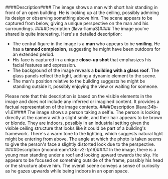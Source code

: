 ####Description####
The image shows a man with short hair standing in front of an open building. He is looking up at the ceiling, possibly admiring its design or observing something above him. The scene appears to be captured from below, giving a unique perspective on the man and his surroundings.
####Description (llava-llama3)####
The image you've shared is quite interesting. Here's a detailed description:

- The central figure in the image is a **man** who appears to be **smiling**. He has a **tanned complexion**, suggesting he might have been outdoors for an extended period.
- His face is captured in a unique **close-up shot** that emphasizes his facial features and expression.
- The background of the image reveals a **building with a glass roof**. The glass panels reflect the light, adding a dynamic element to the scene.
- The man's position relative to the building suggests he might be standing outside it, possibly enjoying the view or waiting for someone.

Please note that this description is based on the visible elements in the image and does not include any inferred or imagined content. It provides a factual representation of the image contents.
####Description (llava:34b-v1.6)####
The image shows a person taking a selfie. The person is looking directly at the camera with a slight smile, and their hair appears to be brown or blonde. They are indoors, possibly in an industrial setting given the visible ceiling structure that looks like it could be part of a building's framework. There's a warm tone to the lighting, which suggests natural light might be entering from above. The angle at which the photo is taken seems to give the person's face a slightly distorted look due to the perspective.
####Description (moondream:1.8b-v2-fp16)####
In the image, there is a young man standing under a roof and looking upward towards the sky. He appears to be focused on something outside of the frame, possibly his head or the structure above him. The overall scene conveys a sense of curiosity as he gazes upwards while being indoors in an open space.
